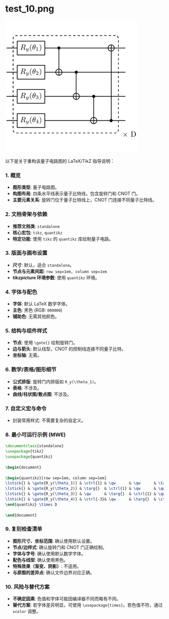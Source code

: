 # test_10.png

![test_10.png](../../../eval_dataset/images/test_10.png)

以下是关于重构该量子电路图的 LaTeX/TikZ 指导说明：

### 1. 概览
- **图形类型**: 量子电路图。
- **构图布局**: 四条水平线表示量子比特线，包含旋转门和 CNOT 门。
- **主要元素关系**: 旋转门位于量子比特线上，CNOT 门连接不同量子比特线。

### 2. 文档骨架与依赖
- **推荐文档类**: `standalone`
- **核心宏包**: `tikz`, `quantikz`
- **特定功能**: 使用 `tikz` 的 `quantikz` 库绘制量子电路。

### 3. 版面与画布设置
- **尺寸**: 默认，适合 `standalone`。
- **节点与元素间距**: `row sep=1em, column sep=1em` 
- **tikzpicture 环境参数**: 使用 `quantikz` 环境。

### 4. 字体与配色
- **字体**: 默认 LaTeX 数学字体。
- **主色**: 黑色 (RGB: `000000`)
- **辅助色**: 无需其他颜色。

### 5. 结构与组件样式
- **节点**: 使用 `\gate{}` 绘制旋转门。
- **边与箭头**: 默认线型，CNOT 的控制线连接不同量子比特。
- **坐标轴**: 无需。

### 6. 数学/表格/图形细节
- **公式排版**: 旋转门内排版如 `R_y(\theta_1)`。
- **表格**: 不涉及。
- **曲线/柱状图/散点图**: 不涉及。

### 7. 自定义宏与命令
- 封装常用样式: 不需要复杂的自定义。

### 8. 最小可运行示例 (MWE)
```latex
\documentclass{standalone}
\usepackage{tikz}
\usepackage{quantikz}

\begin{document}

\begin{quantikz}[row sep=1em, column sep=1em]
\lstick{} & \gate{R_y(\theta_1)} & \ctrl{1} & \qw      & \qw      & \targ{} & \qw \\
\lstick{} & \gate{R_y(\theta_2)} & \targ{}  & \ctrl{1} & \qw      & \qw     & \qw \\
\lstick{} & \gate{R_y(\theta_3)} & \qw      & \targ{}  & \ctrl{1} & \qw     & \qw \\
\lstick{} & \gate{R_y(\theta_4)} & \ctrl{-3}& \qw      & \targ{}  & \ctrl{-3} & \qw 
\end{quantikz} \times D

\end{document}
```

### 9. 复刻检查清单
- **图形尺寸、坐标范围**: 确认使用默认设置。
- **节点/边样式**: 确认旋转门和 CNOT 门正确绘制。
- **字体与字号**: 确认使用默认数学字体。
- **配色与线型**: 确认使用黑色。
- **特殊效果（渐变、阴影）**: 不适用。
- **与原图的差异点**: 确认文件边界对应正确。

### 10. 风险与替代方案
- **不确定因素**: 色值和字体可能因编译器不同而略有不同。
- **替代方案**: 若字体差异明显，可使用 `\usepackage{times}`。若色值不符，通过 `xcolor` 调整。
